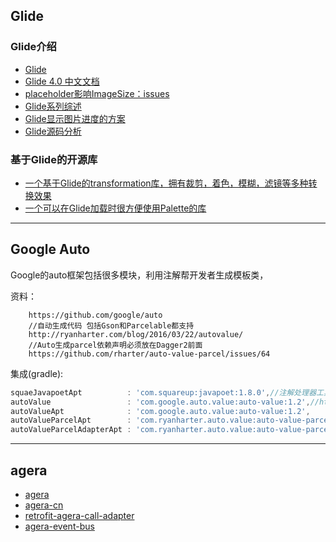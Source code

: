 ## Glide

### Glide介绍

- [Glide]( https://github.com/bumptech/glide )
- [Glide 4.0 中文文档](https://muyangmin.github.io/glide-docs-cn/)
- [placeholder影响ImageSize：issues](https://github.com/bumptech/glide/issues/363)
- [Glide系列综述](http://mrfu.me/2016/02/28/Glide_Series_Roundup/)
- [Glide显示图片进度的方案](https://github.com/bumptech/glide/issues/232)
- [Glide源码分析](http://www.lightskystreet.com/2015/10/12/glide_source_analysis/)

### 基于Glide的开源库

- [一个基于Glide的transformation库，拥有裁剪，着色，模糊，滤镜等多种转换效果 ]( https://github.com/wasabeef/glide-transformations)
- [一个可以在Glide加载时很方便使用Palette的库 ]( https://github.com/florent37/GlidePalette)


---
## Google Auto

Google的auto框架包括很多模块，利用注解帮开发者生成模板类，

资料：

```
    https://github.com/google/auto
    //自动生成代码 包括Gson和Parcelable都支持
    http://ryanharter.com/blog/2016/03/22/autovalue/
    //Auto生成parcel依赖声明必须放在Dagger2前面
    https://github.com/rharter/auto-value-parcel/issues/64
```

集成(gradle):

```groovy
squaeJavapoetApt          : 'com.squareup:javapoet:1.8.0',//注解处理器工具
autoValue                 : 'com.google.auto.value:auto-value:1.2',//https://github.com/google/auto/blob/master/value/userguide/index.md
autoValueApt              : 'com.google.auto.value:auto-value:1.2',
autoValueParcelApt        : 'com.ryanharter.auto.value:auto-value-parcel:0.2.5',//https://github.com/rharter/auto-value-parcel
autoValueParcelAdapterApt : 'com.ryanharter.auto.value:auto-value-parcel-adapter:0.2.5',
```

---
## agera

- [agera](https://github.com/google/agera)
- [agera-cn](https://github.com/captain-miao/AndroidAgeraTutorial/wiki)
- [retrofit-agera-call-adapter](https://github.com/drakeet/retrofit-agera-call-adapter)
- [agera-event-bus](https://github.com/drakeet/agera-event-bus)
